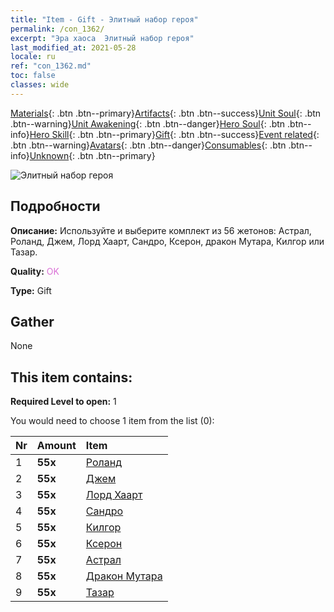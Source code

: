 ```yaml
---
title: "Item - Gift - Элитный набор героя"
permalink: /con_1362/
excerpt: "Эра хаоса  Элитный набор героя"
last_modified_at: 2021-05-28
locale: ru
ref: "con_1362.md"
toc: false
classes: wide
---
```

 [Materials](/ItemsRU/){: .btn .btn--primary}[Artifacts](/ItemsRU/Artifacts/){: .btn .btn--success}[Unit Soul](/ItemsRU/UnitSoul/){: .btn .btn--warning}[Unit Awakening](/ItemsRU/UnitAwakening/){: .btn .btn--danger}[Hero Soul](/ItemsRU/HeroSoul/){: .btn .btn--info}[Hero Skill](/ItemsRU/HeroSkill/){: .btn .btn--primary}[Gift](/ItemsRU/Gift/){: .btn .btn--success}[Event related](/ItemsRU/Events/){: .btn .btn--warning}[Avatars](/ItemsRU/Avatars/){: .btn .btn--danger}[Consumables](/ItemsRU/Consumables/){: .btn .btn--info}[Unknown](/ItemsRU/Unknown/){: .btn .btn--primary}

 ![Элитный набор героя](/images/t/i_907065.png)

## Подробности
 **Описание:** Используйте и выберите комплект из 56 жетонов: Астрал, Роланд, Джем, Лорд Хаарт, Сандро, Ксерон, дракон Мутара, Килгор или Тазар.

 **Quality:** <span style="color: #DA70D6">OK</span>

 **Type:** Gift

## Gather

  None

## This item contains:

 **Required Level to open:** 1

 You would need to choose 1 item from the list (0):

  | Nr | Amount |     Item    |
  |:---|:-------|:------------|
  | 1 |  **55x** | [Роланд](/ItemsRU/her_362/) |  | 
  | 2 |  **55x** | [Джем](/ItemsRU/her_369/) |  | 
  | 3 |  **55x** | [Лорд Хаарт](/ItemsRU/her_370/) |  | 
  | 4 |  **55x** | [Сандро](/ItemsRU/her_371/) |  | 
  | 5 |  **55x** | [Килгор](/ItemsRU/her_374/) |  | 
  | 6 |  **55x** | [Ксерон](/ItemsRU/her_383/) |  | 
  | 7 |  **55x** | [Астрал](/ItemsRU/her_388/) |  | 
  | 8 |  **55x** | [Дракон Мутара](/ItemsRU/her_390/) |  | 
  | 9 |  **55x** | [Тазар](/ItemsRU/her_393/) |  | 
